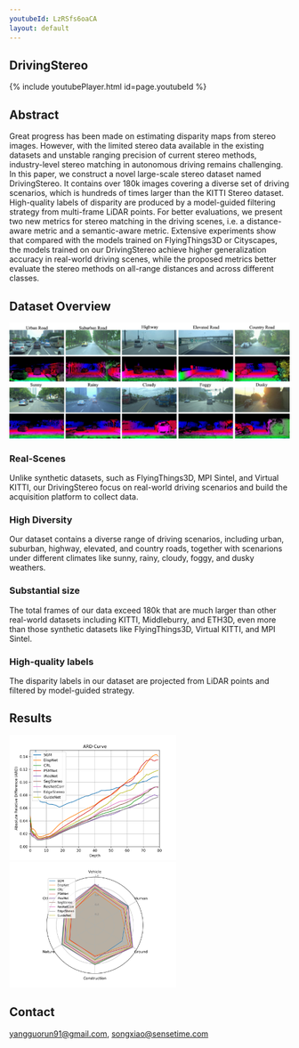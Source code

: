 ```yaml
---
youtubeId: LzRSfs6oaCA
layout: default
---
```


## DrivingStereo

{% include youtubePlayer.html id=page.youtubeId %}

## Abstract

Great progress has been made on estimating disparity maps from stereo images. However, with the limited stereo data available in the existing datasets and unstable ranging precision of current stereo methods, industry-level stereo matching in autonomous driving remains challenging. In this paper, we construct a novel large-scale stereo dataset named DrivingStereo. It contains over 180k images covering a diverse set of driving scenarios, which is hundreds of times larger than the KITTI Stereo dataset. High-quality labels of disparity are produced by a model-guided filtering strategy from multi-frame LiDAR points. For better evaluations, we present two new metrics for stereo matching in the driving scenes, i.e. a distance-aware metric and a semantic-aware metric. Extensive experiments show that compared with the models trained on FlyingThings3D or Cityscapes, the models trained on our DrivingStereo achieve higher generalization accuracy in real-world driving scenes, while the proposed metrics better evaluate the stereo methods on all-range distances and across different classes.

## Dataset Overview

![Examples](images/drivingstereo_examples.jpg)

### Real-Scenes

Unlike synthetic datasets, such as FlyingThings3D, MPI Sintel, and Virtual KITTI, our DrivingStereo focus on real-world driving scenarios and build the acquisition platform to collect data.

### High Diversity

Our dataset contains a diverse range of driving scenarios, including urban, suburban, highway, elevated, and country roads, together with scenarions under different climates like sunny, rainy, cloudy, foggy, and dusky weathers.

### Substantial size

The total frames of our data exceed 180k that are much larger than other real-world datasets including KITTI, Middleburry, and ETH3D, even more than those synthetic datasets like FlyingThings3D, Virtual KITTI, and MPI Sintel.

### High-quality labels

The disparity labels in our dataset are projected from LiDAR points and filtered by model-guided strategy.

## Results

<!-- ![KITTI Distance-Aware Metrics](images/distance_aware_ds_pretrain_kitti_eval.png) -->
<!-- ![DrivingStereo Distance-Aware Metrics](images/distance_aware_ds_pretrain_ds_eval.png) -->
<img src="images/distance_aware_ds_pretrain_ds_eval.png" width="300"> 
<img src="images/semantic_aware_ds_pretrain_ds_eval.png" width="300">


<!-- ![KITTI Semantic-Aware Metrics](images/semantic_aware_ds_pretrain_kitti_eval.png) -->
<!-- ![DrivingStereo Semantic-Aware Metrics](images/semantic_aware_ds_pretrain_ds_eval.png) -->

## Contact 

yangguorun91@gmail.com, songxiao@sensetime.com

